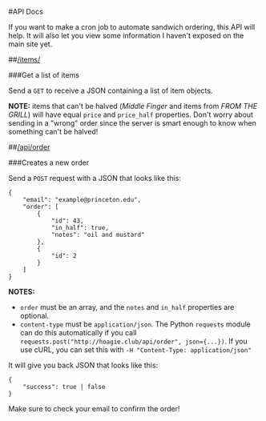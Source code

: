 #API Docs

If you want to make a cron job to automate sandwich ordering, this API will help.
It will also let you view some information I haven't exposed on the main site yet.

##[/items/](http://hoagie.club/items/)

###Get a list of items

Send a `GET` to receive a JSON containing a list of item objects.

**NOTE:** items that can't be halved (*Middle Finger* and items from *FROM THE GRILL*) will have equal `price` and `price_half` properties.
Don't worry about sending in a "wrong" order since the server is smart enough to know when something can't be halved!

##[/api/order](http://hoagie.club/api/order)

###Creates a new order

Send a `POST` request with a JSON that looks like this:
```
{
    "email": "example@princeton.edu",
    "order": [
        {
            "id": 43,
            "in_half": true,
            "notes": "oil and mustard"
        },
        {
            "id": 2
        }
    ]
}
```
**NOTES:** 
* `order` must be an array, and the `notes` and `in_half` properties are optional.
* `content-type` must be `application/json`. The Python `requests` module can do this automatically if you call
`requests.post("http://hoagie.club/api/order", json={...})`. If you use cURL, you can set this with `-H "Content-Type: application/json"`

It will give you back JSON that looks like this:
```
{
    "success": true | false
}
```
Make sure to check your email to confirm the order!
